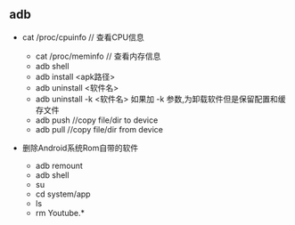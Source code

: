 ## adb


- cat /proc/cpuinfo  // 查看CPU信息
  - cat /proc/meminfo // 查看内存信息
  - adb shell
  - adb install <apk路径>
  - adb uninstall <软件名>
  - adb uninstall -k <软件名>  如果加 -k 参数,为卸载软件但是保留配置和缓存文件
  - adb push <local> <remote>  //copy file/dir to device
  - adb pull <remote> <local>   //copy file/dir from device

- 删除Android系统Rom自带的软件

  - adb remount
  - adb shell
  - su
  - cd system/app
  - ls
  - rm Youtube.*
